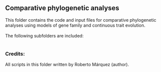 ## Comparative phylogenetic analyses
This folder contains the code and input files for comparative phylogenetic analyses using models of gene family and continuous trait evolution.<br>
<br>
The following subfolders are included:<br>
<br>
### Credits:
All scripts in this folder written by Roberto Márquez (author).




